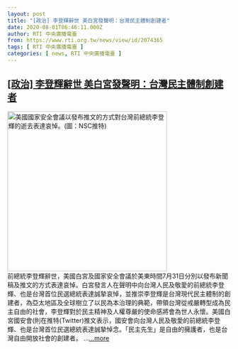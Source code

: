 ```yaml
---
layout: post
title: "[政治] 李登輝辭世 美白宮發聲明：台灣民主體制創建者"
date: 2020-08-01T06:46:11.000Z
author: RTI 中央廣播電臺
from: https://www.rti.org.tw/news/view/id/2074365
tags: [ RTI 中央廣播電臺 ]
categories: [ news, RTI 中央廣播電臺 ]
---
```

<!--1596264371000-->
[[政治] 李登輝辭世 美白宮發聲明：台灣民主體制創建者](https://www.rti.org.tw/news/view/id/2074365)
------

<div>
<img src="https://static.rti.org.tw/assets/thumbnails/2020/08/01/b097b87713168592001170466a7bfa3c.jpeg" width="360" alt="美國國家安全會議以發布推文的方式對台灣前總統李登輝的逝去表達哀悼。(圖：NSC推特)" title="美國國家安全會議以發布推文的方式對台灣前總統李登輝的逝去表達哀悼。(圖：NSC推特)"><br>前總統李登輝辭世，美國白宮及國家安全會議於美東時間7月31日分別以發布新聞稿及推文的方式表達哀悼。白宮發言人在聲明中向台灣人民及敬愛的前總統李登輝、也是台灣首位民選總統表達誠摯哀悼，並推崇李登輝是台灣現代民主體制的創建者，為亞太地區及全球樹立了以民為本治理的典範，帶領台灣從戒嚴轉型成為民主自由的社會，李登輝對於民主精神及人權尊嚴的使命感將會為世人永懷。美國白宮國安會(則在推特(Twitter)推文表示，國安會向台灣人民及敬愛的前總統李登輝、也是台灣首位民選總統表達誠摯悼念。「民主先生」是自由的擁護者，也是台灣自由開放社會的創建者。&nbsp;...<a target="_blank" href="https://www.rti.org.tw/news/view/id/2074365">...more</a>
</div>
